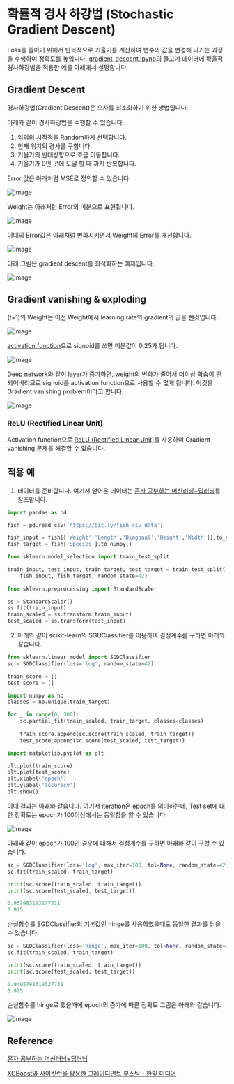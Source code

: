 # 확률적 경사 하강법 (Stochastic Gradient Descent)

Loss를 줄이기 위해서 반복적으로 기울기를 계산하여 변수의 값을 변경해 나가는 과정을 수행하여 정확도를 높입니다. [gradient-descent.ipynb](https://github.com/kyopark2014/ML-Algorithms/blob/main/src/gradient-descent.ipynb)의 물고기 데이터에 확율적 경사하강법을 적용한 예를 아래에서 설명합니다. 

## Gradient Descent

경사하강법(Gradient Descent)은 오차를 최소화하기 위한 방법입니다. 

아래와 같이 경사하강법을 수행할 수 있습니다. 

1) 임의의 시작점을 Random하게 선택합니다.
2) 현재 위치의 경사를 구합니다.
3) 기울기의 반대방향으로 조금 이동합니다.
4) 기울기가 0인 곳에 도달 할 때 까지 반복합니다. 

Error 값은 아래처럼 MSE로 정의할 수 있습니다. 

![image](https://user-images.githubusercontent.com/52392004/187074635-7f25adde-6ce3-42ac-b7b5-d78a2efa2948.png)

Weight는 아래처럼 Error의 미분으로 표현됩니다. 

![image](https://user-images.githubusercontent.com/52392004/187074671-d487c330-6f1e-4745-985e-5f3c813799a6.png)


이때의 Error값은 아래처럼 변화시키면서 Weight의 Error를 개선합니다. 

![image](https://user-images.githubusercontent.com/52392004/187074618-9b5ab505-fd28-4de7-a75f-4af062c7e95c.png)


아래 그림은 gradient descent를 최적화하는 예제입니다. 

![image](https://user-images.githubusercontent.com/52392004/193482799-0e09acbe-1abd-4ebe-bc64-0179709ff158.png)


## Gradient vanishing & exploding

(t+1)의 Weight는 이전 Weight에서 learning rate와 gradient의 곲을 뺀것입니다. 

![image](https://user-images.githubusercontent.com/52392004/187074828-fe5c8079-49fa-4cfe-bad3-56f35a1231a9.png)

[activation function](https://github.com/kyopark2014/deep-learning-algorithms/blob/main/perceptron.md#%ED%99%9C%EC%84%B1%ED%95%A8%EC%88%98-activation-function)으로 signoid를 쓰면 미분값이 0.25가 됩니다. 

![image](https://user-images.githubusercontent.com/52392004/187074885-56f2531e-628a-4b55-8170-7714a17a011e.png)

[Deep network](https://github.com/kyopark2014/deep-learning-algorithms/blob/main/neural-network.md#deep-network)와 같이 layer가 증가하면, weight의 변화가 줄어서 더이상 학습이 안되어버리므로 signoid를 activation function으로 사용할 수 없게 됩니다. 이것을 Gradient vanishing problem이라고 합니다. 

![image](https://user-images.githubusercontent.com/52392004/187074794-34a16dd4-83e4-4d23-9f8f-9cac583b8133.png)

### ReLU (Rectified Linear Unit)

Activation function으로 [ReLU (Rectified Linear Unit)](https://github.com/kyopark2014/ML-Algorithms/blob/main/activation-function.md#relu)를 사용하여 Gradient vanishing 문제를 해결할 수 있습니다. 


## 적용 예

1) 데이터를 준비합니다. 여기서 얻어온 데이터는 [혼자 공부하는 머신러닝+딥러닝](https://github.com/rickiepark/hg-mldl)를 참조합니다.

```python
import pandas as pd

fish = pd.read_csv('https://bit.ly/fish_csv_data')

fish_input = fish[['Weight','Length','Diagonal','Height','Width']].to_numpy()
fish_target = fish['Species'].to_numpy()

from sklearn.model_selection import train_test_split

train_input, test_input, train_target, test_target = train_test_split(
    fish_input, fish_target, random_state=42)
    
from sklearn.preprocessing import StandardScaler

ss = StandardScaler()
ss.fit(train_input)
train_scaled = ss.transform(train_input)
test_scaled = ss.transform(test_input)    
```

2) 아래와 같이 scikit-learn의 SGDClassifier를 이용하여 결정계수를 구하면 아래와 같습니다. 

```python
from sklearn.linear_model import SGDClassifier
sc = SGDClassifier(loss='log', random_state=42)

train_score = []
test_score = []

import numpy as np
classes = np.unique(train_target)

for _ in range(0, 300):
    sc.partial_fit(train_scaled, train_target, classes=classes)
    
    train_score.append(sc.score(train_scaled, train_target))
    test_score.append(sc.score(test_scaled, test_target))

import matplotlib.pyplot as plt

plt.plot(train_score)
plt.plot(test_score)
plt.xlabel('epoch')
plt.ylabel('accuracy')
plt.show()
```

이때 결과는 아래와 같습니다. 여기서 iteration은 epoch를 의미하는데, Test set에 대한 정확도는 epoch가 100이상에서는 동일함을 알 수 있습니다. 

![image](https://user-images.githubusercontent.com/52392004/186546899-321e805b-e5a1-4e2e-8ce9-150189f3402f.png)

아래와 같이 epoch가 100인 경우에 대해서 결정계수를 구하면 아래와 같이 구할 수 있습니다. 

```python
sc = SGDClassifier(loss='log', max_iter=100, tol=None, random_state=42)
sc.fit(train_scaled, train_target)

print(sc.score(train_scaled, train_target))
print(sc.score(test_scaled, test_target))

0.957983193277311
0.925
```

손실함수를 SGDClassifier의 기본값인 hinge를 사용하였을때도 동일한 결과를 얻을 수 있습니다. 

```python
sc = SGDClassifier(loss='hinge', max_iter=100, tol=None, random_state=42)
sc.fit(train_scaled, train_target)

print(sc.score(train_scaled, train_target))
print(sc.score(test_scaled, test_target))

0.9495798319327731
0.925
```

손실함수를 hinge로 했을때에 epoch의 증가에 따른 정확도 그림은 아래와 같습니다.

![image](https://user-images.githubusercontent.com/52392004/186547410-282dee58-c8eb-422f-a398-4f66ed2444d5.png)


## Reference

[혼자 공부하는 머신러닝+딥러닝](https://github.com/rickiepark/hg-mldl)


[XGBoost와 사이킷런을 활용한 그레이디언트 부스팅 - 한빛 미디어](https://github.com/rickiepark/handson-gb)


